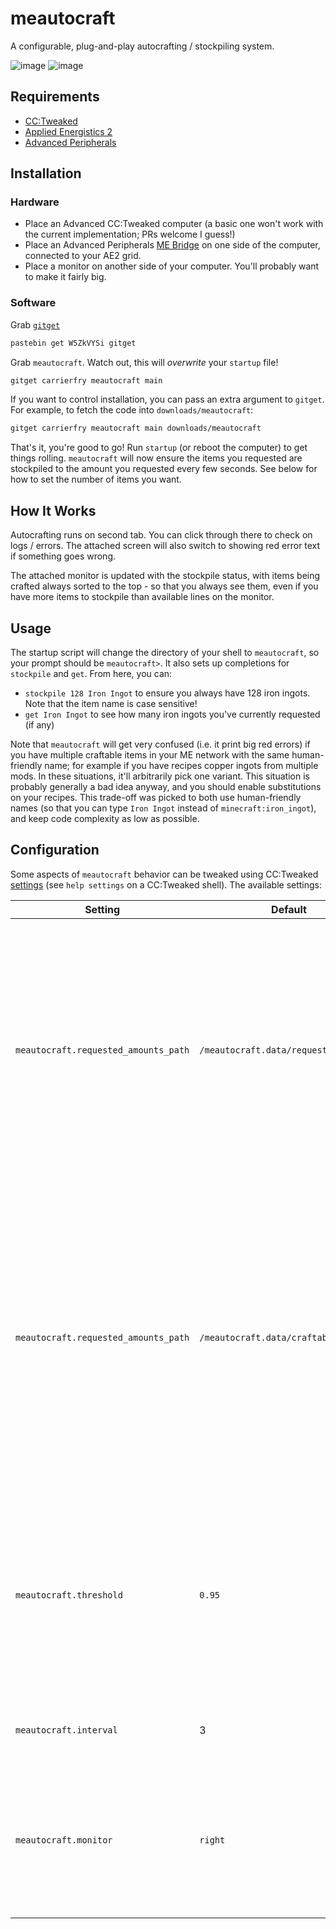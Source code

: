 # meautocraft

A configurable, plug-and-play autocrafting / stockpiling system.

![image](https://user-images.githubusercontent.com/59982/233852087-2dd7e049-28bd-47db-8eb5-174d0a7cffed.png)
![image](https://user-images.githubusercontent.com/59982/233852225-777b71c3-a964-4fd5-9ee6-cf5d50c14fe3.png)

## Requirements

* [CC:Tweaked](https://tweaked.cc/)
* [Applied Energistics 2](https://appliedenergistics.github.io/)
* [Advanced Peripherals](https://docs.intelligence-modding.de/)

## Installation

### Hardware

* Place an Advanced CC:Tweaked computer (a basic one won't work with the current implementation; PRs welcome I guess!)
* Place an Advanced Peripherals [ME Bridge](https://docs.intelligence-modding.de/peripherals/me_bridge/) on one side of the computer, connected to your AE2 grid.
* Place a monitor on another side of your computer. You'll probably want to make it fairly big.

### Software

Grab [`gitget`](http://www.computercraft.info/forums2/index.php?/topic/17387-gitget-version-2-release/)

```sh
pastebin get W5ZkVYSi gitget
```

Grab `meautocraft`. Watch out, this will *overwrite* your `startup` file!

```sh
gitget carrierfry meautocraft main
```

If you want to control installation, you can pass an extra argument to `gitget`. For example, to fetch the code into `downloads/meautocraft`:

```sh
gitget carrierfry meautocraft main downloads/meautocraft
```

That's it, you're good to go! Run `startup` (or reboot the computer) to get things rolling. `meautocraft` will now ensure the items you requested are stockpiled to the amount you requested every few seconds. See below for how to set the number of items you want.

## How It Works

Autocrafting runs on second tab. You can click through there to check on logs / errors. The attached screen will also switch to showing red error text if something goes wrong.

The attached monitor is updated with the stockpile status, with items being crafted always sorted to the top - so that you always see them, even if you have more items to stockpile than available lines on the monitor.

## Usage

The startup script will change the directory of your shell to `meautocraft`, so your prompt should be `meautocraft>`. It also sets up completions for `stockpile` and `get`. From here, you can:

* `stockpile 128 Iron Ingot` to ensure you always have 128 iron ingots. Note that the item name is case sensitive!
* `get Iron Ingot` to see how many iron ingots you've currently requested (if any)

Note that `meautocraft` will get very confused (i.e. it print big red errors) if you have multiple craftable items in your ME network with the same human-friendly name; for example if you have recipes copper ingots from multiple mods. In these situations, it'll arbitrarily pick one variant. This situation is probably generally a bad idea anyway, and you should enable substitutions on your recipes. This trade-off was picked to both use human-friendly names (so that you can type `Iron Ingot` instead of `minecraft:iron_ingot`), and keep code complexity as low as possible.

## Configuration

Some aspects of `meautocraft` behavior can be tweaked using CC:Tweaked [settings](https://tweaked.cc/module/settings.html) (see `help settings` on a CC:Tweaked shell). The available settings:

| Setting | Default | Description |
|---------|---------|-------------|
| `meautocraft.requested_amounts_path` | `/meautocraft.data/requested_amounts` | File path used to store the amount of items you requested to be stockpiled. The file contents are read/written using `textutils.[un]serialize`, so it's effectively a Lua source file with a single table in it. Feel free to check it out, or even edit it if needed. |
| `meautocraft.requested_amounts_path` | `/meautocraft.data/craftables` | File path used to store information about all craftable items in the ME network. Updated each time `meautocraft` does a round of autocrafting. Mainly useful because querying ME takes many seconds; caching the results allows completions on the `stockpile` script to be instantenous. |
| `meautocraft.threshold` | `0.95` | Percentage of requested amount under which autocrafting will start. For example, if you requested 100 Sticks, and the threshold is set to `0.95`, we won't start crafting at 96 available sticks. |
| `meautocraft.interval` | 3 | Number of seconds between runs of autocrafting |
| `meautocraft.monitor` | `right` | Used to determine which monitor to use if the computer has multiple monitors attached. Ignored if there's only a single monitor. |
